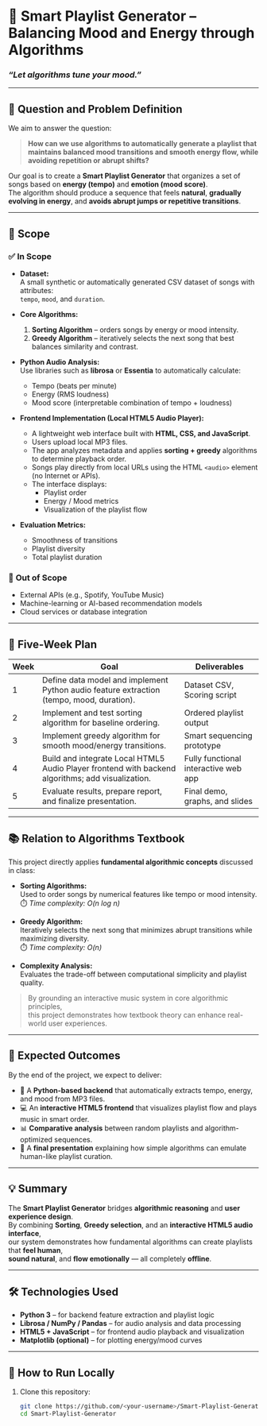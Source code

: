 # 🎵 Smart Playlist Generator – Balancing Mood and Energy through Algorithms
### *“Let algorithms tune your mood.”*

---

## 🧠 Question and Problem Definition
We aim to answer the question:

> **How can we use algorithms to automatically generate a playlist that maintains balanced mood transitions and smooth energy flow, while avoiding repetition or abrupt shifts?**

Our goal is to create a **Smart Playlist Generator** that organizes a set of songs based on **energy (tempo)** and **emotion (mood score)**.  
The algorithm should produce a sequence that feels **natural**, **gradually evolving in energy**, and **avoids abrupt jumps or repetitive transitions**.

---

## 📘 Scope

### ✅ **In Scope**
- **Dataset:**  
  A small synthetic or automatically generated CSV dataset of songs with attributes:  
  `tempo`, `mood`, and `duration`.

- **Core Algorithms:**  
  1. **Sorting Algorithm** – orders songs by energy or mood intensity.  
  2. **Greedy Algorithm** – iteratively selects the next song that best balances similarity and contrast.

- **Python Audio Analysis:**  
  Use libraries such as **librosa** or **Essentia** to automatically calculate:
  - Tempo (beats per minute)  
  - Energy (RMS loudness)  
  - Mood score (interpretable combination of tempo + loudness)

- **Frontend Implementation (Local HTML5 Audio Player):**
  - A lightweight web interface built with **HTML, CSS, and JavaScript**.  
  - Users upload local MP3 files.  
  - The app analyzes metadata and applies **sorting + greedy** algorithms to determine playback order.  
  - Songs play directly from local URLs using the HTML `<audio>` element (no Internet or APIs).  
  - The interface displays:
    - Playlist order  
    - Energy / Mood metrics  
    - Visualization of the playlist flow

- **Evaluation Metrics:**
  - Smoothness of transitions  
  - Playlist diversity  
  - Total playlist duration

### 🚫 **Out of Scope**
- External APIs (e.g., Spotify, YouTube Music)
- Machine-learning or AI-based recommendation models
- Cloud services or database integration

---

## 📅 Five-Week Plan

| **Week** | **Goal** | **Deliverables** |
|-----------|-----------|------------------|
| 1 | Define data model and implement Python audio feature extraction (tempo, mood, duration). | Dataset CSV, Scoring script |
| 2 | Implement and test sorting algorithm for baseline ordering. | Ordered playlist output |
| 3 | Implement greedy algorithm for smooth mood/energy transitions. | Smart sequencing prototype |
| 4 | Build and integrate Local HTML5 Audio Player frontend with backend algorithms; add visualization. | Fully functional interactive web app |
| 5 | Evaluate results, prepare report, and finalize presentation. | Final demo, graphs, and slides |

---

## 📚 Relation to Algorithms Textbook

This project directly applies **fundamental algorithmic concepts** discussed in class:

- **Sorting Algorithms:**  
  Used to order songs by numerical features like tempo or mood intensity.  
  ⏱️ *Time complexity: O(n log n)*

- **Greedy Algorithm:**  
  Iteratively selects the next song that minimizes abrupt transitions while maximizing diversity.  
  ⏱️ *Time complexity: O(n)*

- **Complexity Analysis:**  
  Evaluates the trade-off between computational simplicity and playlist quality.

> By grounding an interactive music system in core algorithmic principles,  
> this project demonstrates how textbook theory can enhance real-world user experiences.

---

## 🎯 Expected Outcomes

By the end of the project, we expect to deliver:

- 🐍 A **Python-based backend** that automatically extracts tempo, energy, and mood from MP3 files.  
- 💻 An **interactive HTML5 frontend** that visualizes playlist flow and plays music in smart order.  
- 📊 **Comparative analysis** between random playlists and algorithm-optimized sequences.  
- 🧩 A **final presentation** explaining how simple algorithms can emulate human-like playlist curation.

---

## 💡 Summary

The **Smart Playlist Generator** bridges **algorithmic reasoning** and **user experience design**.  
By combining **Sorting**, **Greedy selection**, and an **interactive HTML5 audio interface**,  
our system demonstrates how fundamental algorithms can create playlists that **feel human**,  
**sound natural**, and **flow emotionally** — all completely **offline**.

---

## 🛠️ Technologies Used
- **Python 3** – for backend feature extraction and playlist logic  
- **Librosa / NumPy / Pandas** – for audio analysis and data processing  
- **HTML5 + JavaScript** – for frontend audio playback and visualization  
- **Matplotlib (optional)** – for plotting energy/mood curves

---

## 🚀 How to Run Locally

1. Clone this repository:
   ```bash
   git clone https://github.com/<your-username>/Smart-Playlist-Generator.git
   cd Smart-Playlist-Generator

